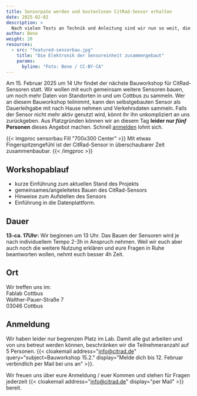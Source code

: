 ```yaml
---
title: Sensorpate werden und kostenlosen CitRad-Sensor erhalten
date: 2025-02-02
description: >
  Nach vielen Tests an Technik und Anleitung sind wir nun so weit, die ersten Sensoren gemeinsam mit Interessierten zusammenzubauen und Daten zu sammeln. Wer daran Interesse hat, ist am 15. Februar 2025 um 13 Uhr herzlich ins Fablab Cottbus eingeladen. 
author: Bene
weight: 20
resources:
  - src: "featured-sensorbau.jpg"
    title: "Die Elektronik der Sensoreinheit zusammengebaut"
    params:
      byline: "Foto: Bene / CC-BY-CA"
---
```


Am 15. Februar 2025 um 14 Uhr findet der nächste Bauworkshop für CitRad-Sensoren statt. Wir wollen mit euch gemeinsam weitere Sensoren bauen, um noch mehr Daten von Standorten in und um Cottbus zu sammeln. Wer an diesem Bauworkshop teilnimmt, kann den selbstgebauten Sensor als Dauerleihgabe mit nach Hause nehmen und Verkehrsdaten sammeln. Falls der Sensor nicht mehr aktiv genutzt wird, könnt ihr ihn unkompliziert an uns zurückgeben. Aus Platzgründen können wir an diesem Tag **leider nur *fünf* Personen** dieses Angebot machen. Schnell [anmelden](#anmeldung) lohnt sich.

{{< imgproc sensorbau Fill "700x300 Center" >}}
Mit etwas Fingerspitzengefühl ist der CitRad-Sensor in überschaubarer Zeit zusammenbaubar.
{{< /imgproc >}}
 
## Workshopablauf
- kurze Einführung zum aktuellen Stand des Projekts
- gemeinsames/angeleitetes Bauen des CitRad-Sensors
- Hinweise zum Aufstellen des Sensors
- Einführung in die Datenplattform.
## Dauer
**13-ca. 17Uhr:** Wir beginnen um 13 Uhr. Das Bauen der Sensoren wird je nach individuellem Tempo 2-3h in Anspruch nehmen. Weil wir euch aber auch noch die weitere Nutzung erklären und eure Fragen in Ruhe beantworten wollen, nehmt euch besser 4h Zeit.
## Ort
Wir treffen uns im:<br>
Fablab Cottbus<br>
Walther-Pauer-Straße 7<br>
03046 Cottbus

## Anmeldung
Wir haben leider nur begrenzen Platz im Lab. Damit alle gut arbeiten und von uns betreut werden können, beschränken wir die Teilnehmeranzahl auf 5 Personen.  {{< cloakemail address="info@citrad.de" query="subject=Bauworkshop 15.2." display="Melde dich bis 12. Februar verbindlich per Mail bei uns an" >}}.

Wir freuen uns über eure Anmeldung / euer Kommen und stehen für Fragen jederzeit {{< cloakemail address="info@citrad.de" display="per Mail" >}} bereit. 